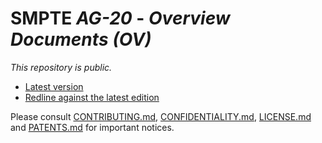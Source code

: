 # SMPTE _AG-20_ - _Overview Documents (OV)_

_This repository is *public*._

* [Latest version](https://doc.smpte-doc.org/ag-20/main/)
* [Redline against the latest edition](https://doc.smpte-doc.org/ag-20/main/pub-rl.html)

Please consult [CONTRIBUTING.md](./CONTRIBUTING.md), [CONFIDENTIALITY.md](./CONFIDENTIALITY.md), [LICENSE.md](./LICENSE.md) and
[PATENTS.md](./PATENTS.md) for important notices.